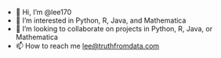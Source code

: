 - 👋 Hi, I’m @lee170
- 👀 I’m interested in Python, R, Java, and Mathematica
- 💞️ I’m looking to collaborate on projects in Python, R, Java, or Mathematica
- 📫 How to reach me lee@truthfromdata.com

<!---
lee170/lee170 is a ✨ special ✨ repository because its `README.md` (this file) appears on your GitHub profile.
You can click the Preview link to take a look at your changes.
--->
